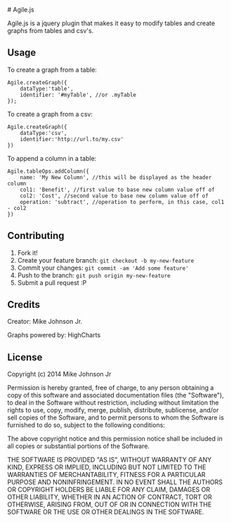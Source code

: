 <snippet>
  <content>
# Agile.js
 
Agile.js is a jquery plugin that makes it easy to modify tables and create graphs from tables and csv's.
 
## Usage
 
To create a graph from a table: 

    Agile.createGraph({
        dataType:'table',
        identifier: '#myTable', //or .myTable 
    });

To create a graph from a csv:

    Agile.createGraph({
        dataType:'csv',
        identifier:'http://url.to/my.csv'
    })

To append a column in a table:

    Agile.tableOps.addColumn({
        name: 'My New Column', //this will be displayed as the header column 
        col1: 'Benefit', //first value to base new column value off of
        col2: 'Cost', //second value to base new column value off of
        operation: 'subtract', //operation to perform, in this case, col1 - col2
    })

## Contributing
 
1. Fork it!
2. Create your feature branch: `git checkout -b my-new-feature`
3. Commit your changes: `git commit -am 'Add some feature'`
4. Push to the branch: `git push origin my-new-feature`
5. Submit a pull request :P

## Credits
 
Creator: Mike Johnson Jr.

Graphs powered by: HighCharts
 
## License
 
Copyright (c) 2014 Mike Johnson Jr

Permission is hereby granted, free of charge, to any person obtaining a copy of this software and associated documentation files (the "Software"), to deal in the Software without restriction, including without limitation the rights to use, copy, modify, merge, publish, distribute, sublicense, and/or sell copies of the Software, and to permit persons to whom the Software is furnished to do so, subject to the following conditions:

The above copyright notice and this permission notice shall be included in all copies or substantial portions of the Software.

THE SOFTWARE IS PROVIDED "AS IS", WITHOUT WARRANTY OF ANY KIND, EXPRESS OR IMPLIED, INCLUDING BUT NOT LIMITED TO THE WARRANTIES OF MERCHANTABILITY, FITNESS FOR A PARTICULAR PURPOSE AND NONINFRINGEMENT. IN NO EVENT SHALL THE AUTHORS OR COPYRIGHT HOLDERS BE LIABLE FOR ANY CLAIM, DAMAGES OR OTHER LIABILITY, WHETHER IN AN ACTION OF CONTRACT, TORT OR OTHERWISE, ARISING FROM, OUT OF OR IN CONNECTION WITH THE SOFTWARE OR THE USE OR OTHER DEALINGS IN THE SOFTWARE.

</content>
</snippet>
